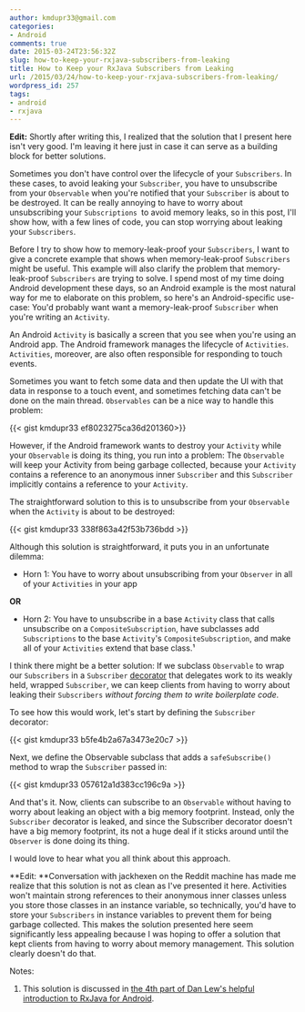 ```yaml
---
author: kmdupr33@gmail.com
categories:
- Android
comments: true
date: 2015-03-24T23:56:32Z
slug: how-to-keep-your-rxjava-subscribers-from-leaking
title: How to Keep your RxJava Subscribers from Leaking
url: /2015/03/24/how-to-keep-your-rxjava-subscribers-from-leaking/
wordpress_id: 257
tags:
- android
- rxjava
---
```


**Edit:** Shortly after writing this, I realized that the solution that I present here isn't very good. I'm leaving it here just in case it can serve as a building block for better solutions.

Sometimes you don't have control over the lifecycle of your `Subscribers`. In these cases, to avoid leaking your `Subscriber`, you have to unsubscribe from your `Observable` when you're notified that your `Subscriber` is about to be destroyed. It can be really annoying to have to worry about unsubscribing your `Subscriptions `to avoid memory leaks, so in this post, I'll show how, with a few lines of code, you can stop worrying about leaking your `Subscribers`.

Before I try to show how to memory-leak-proof your `Subscribers`, I want to give a concrete example that shows when memory-leak-proof `Subscribers` might be useful. This example will also clarify the problem that memory-leak-proof `Subscribers` are trying to solve. I spend most of my time doing Android development these days, so an Android example is the most natural way for me to elaborate on this problem, so here's an Android-specific use-case: You'd probably want want a memory-leak-proof `Subscriber` when you're writing an `Activity`.

An Android `Activity` is basically a screen that you see when you're using an Android app. The Android framework manages the lifecycle of `Activities`. `Activities`, moreover, are also often responsible for responding to touch events.

Sometimes you want to fetch some data and then update the UI with that data in response to a touch event, and sometimes fetching data can't be done on the main thread. `Observables` can be a nice way to handle this problem:

{{< gist kmdupr33 ef8023275ca36d201360>}}

However, if the Android framework wants to destroy your `Activity` while your `Observable` is doing its thing, you run into a problem: The `Observable` will keep your Activity from being garbage collected, because your `Activity` contains a reference to an anonymous inner `Subscriber` and this `Subscriber` implicitly contains a reference to your `Activity`.

The straightforward solution to this is to unsubscribe from your `Observable` when the `Activity` is about to be destroyed:

{{< gist kmdupr33 338f863a42f53b736bdd >}}

Although this solution is straightforward, it puts you in an unfortunate dilemma:




  * Horn 1: You have to worry about unsubscribing from your `Observer` in all of your `Activities` in your app




**OR**







  * Horn 2: You have to unsubscribe in a base `Activity` class that calls unsubscribe on a `CompositeSubscription`, have subclasses add `Subscriptions` to the base `Activity`'s `CompositeSubscription`, and make all of your `Activities` extend that base class.¹


I think there might be a better solution: If we subclass `Observable` to wrap our `Subscribers` in a `Subscriber` [decorator](http://en.wikipedia.org/wiki/Decorator_pattern) that delegates work to its weakly held, wrapped `Subscriber`, we can keep clients from having to worry about leaking their `Subscribers` _without forcing them to write boilerplate code._

To see how this would work, let's start by defining the `Subscriber` decorator:

{{< gist kmdupr33 b5fe4b2a67a3473e20c7 >}}

Next, we define the Observable subclass that adds a `safeSubscribe()` method to wrap the `Subscriber` passed in:

{{< gist kmdupr33 057612a1d383cc196c9a >}}

And that's it. Now, clients can subscribe to an `Observable` without having to worry about leaking an object with a big memory footprint. Instead, only the `Subscriber` decorator is leaked, and since the Subscriber decorator doesn't have a big memory footprint, its not a huge deal if it sticks around until the `Observer` is done doing its thing.

I would love to hear what you all think about this approach.

**Edit: **Conversation with jackhexen on the Reddit machine has made me realize that this solution is not as clean as I've presented it here. Activities won't maintain strong references to their anonymous inner classes unless you store those classes in an instance variable, so technically, you'd have to store your `Subscribers` in instance variables to prevent them for being garbage collected. This makes the solution presented here seem significantly less appealing because I was hoping to offer a solution that kept clients from having to worry about memory management. This solution clearly doesn't do that.

Notes:

1. This solution is discussed in [the 4th part of Dan Lew's helpful introduction to RxJava for Android](http://blog.danlew.net/2014/10/08/grokking-rxjava-part-4/).
